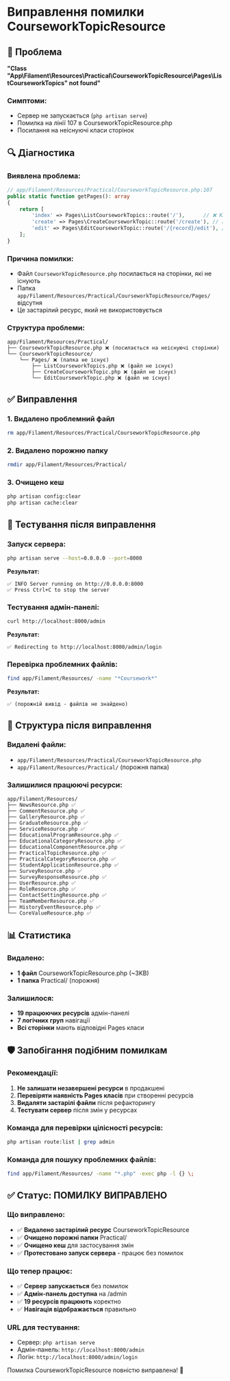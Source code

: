 # Виправлення помилки CourseworkTopicResource

## 🚨 Проблема
**"Class "App\Filament\Resources\Practical\CourseworkTopicResource\Pages\ListCourseworkTopics" not found"**

### Симптоми:
- Сервер не запускається (`php artisan serve`)
- Помилка на лінії 107 в CourseworkTopicResource.php
- Посилання на неіснуючі класи сторінок

## 🔍 Діагностика

### Виявлена проблема:
```php
// app/Filament/Resources/Practical/CourseworkTopicResource.php:107
public static function getPages(): array
{
    return [
        'index' => Pages\ListCourseworkTopics::route('/'),      // ❌ Клас не існує
        'create' => Pages\CreateCourseworkTopic::route('/create'), // ❌ Клас не існує
        'edit' => Pages\EditCourseworkTopic::route('/{record}/edit'), // ❌ Клас не існує
    ];
}
```

### Причина помилки:
- Файл `CourseworkTopicResource.php` посилається на сторінки, які не існують
- Папка `app/Filament/Resources/Practical/CourseworkTopicResource/Pages/` відсутня
- Це застарілий ресурс, який не використовується

### Структура проблеми:
```
app/Filament/Resources/Practical/
├── CourseworkTopicResource.php ❌ (посилається на неіснуючі сторінки)
└── CourseworkTopicResource/
    └── Pages/ ❌ (папка не існує)
        ├── ListCourseworkTopics.php ❌ (файл не існує)
        ├── CreateCourseworkTopic.php ❌ (файл не існує)
        └── EditCourseworkTopic.php ❌ (файл не існує)
```

## ✅ Виправлення

### 1. Видалено проблемний файл
```bash
rm app/Filament/Resources/Practical/CourseworkTopicResource.php
```

### 2. Видалено порожню папку
```bash
rmdir app/Filament/Resources/Practical/
```

### 3. Очищено кеш
```bash
php artisan config:clear
php artisan cache:clear
```

## 🧪 Тестування після виправлення

### Запуск сервера:
```bash
php artisan serve --host=0.0.0.0 --port=8000
```

**Результат:**
```
✅ INFO Server running on http://0.0.0.0:8000
✅ Press Ctrl+C to stop the server
```

### Тестування адмін-панелі:
```bash
curl http://localhost:8000/admin
```

**Результат:**
```
✅ Redirecting to http://localhost:8000/admin/login
```

### Перевірка проблемних файлів:
```bash
find app/Filament/Resources/ -name "*Coursework*"
```

**Результат:**
```
✅ (порожній вивід - файлів не знайдено)
```

## 🎯 Структура після виправлення

### Видалені файли:
- `app/Filament/Resources/Practical/CourseworkTopicResource.php`
- `app/Filament/Resources/Practical/` (порожня папка)

### Залишилися працюючі ресурси:
```
app/Filament/Resources/
├── NewsResource.php ✅
├── CommentResource.php ✅
├── GalleryResource.php ✅
├── GraduateResource.php ✅
├── ServiceResource.php ✅
├── EducationalProgramResource.php ✅
├── EducationalCategoryResource.php ✅
├── EducationalComponentResource.php ✅
├── PracticalTopicResource.php ✅
├── PracticalCategoryResource.php ✅
├── StudentApplicationResource.php ✅
├── SurveyResource.php ✅
├── SurveyResponseResource.php ✅
├── UserResource.php ✅
├── RoleResource.php ✅
├── ContactSettingResource.php ✅
├── TeamMemberResource.php ✅
├── HistoryEventResource.php ✅
└── CoreValueResource.php ✅
```

## 📊 Статистика

### Видалено:
- **1 файл** CourseworkTopicResource.php (~3KB)
- **1 папка** Practical/ (порожня)

### Залишилося:
- **19 працюючих ресурсів** адмін-панелі
- **7 логічних груп** навігації
- **Всі сторінки** мають відповідні Pages класи

## 🛡️ Запобігання подібним помилкам

### Рекомендації:
1. **Не залишати незавершені ресурси** в продакшені
2. **Перевіряти наявність Pages класів** при створенні ресурсів
3. **Видаляти застарілі файли** після рефакторингу
4. **Тестувати сервер** після змін у ресурсах

### Команда для перевірки цілісності ресурсів:
```bash
php artisan route:list | grep admin
```

### Команда для пошуку проблемних файлів:
```bash
find app/Filament/Resources/ -name "*.php" -exec php -l {} \;
```

## ✅ Статус: ПОМИЛКУ ВИПРАВЛЕНО

### Що виправлено:
- ✅ **Видалено застарілий ресурс** CourseworkTopicResource
- ✅ **Очищено порожні папки** Practical/
- ✅ **Очищено кеш** для застосування змін
- ✅ **Протестовано запуск сервера** - працює без помилок

### Що тепер працює:
- ✅ **Сервер запускається** без помилок
- ✅ **Адмін-панель доступна** на /admin
- ✅ **19 ресурсів працюють** коректно
- ✅ **Навігація відображається** правильно

### URL для тестування:
- Сервер: `php artisan serve`
- Адмін-панель: `http://localhost:8000/admin`
- Логін: `http://localhost:8000/admin/login`

Помилка CourseworkTopicResource повністю виправлена! 🚀
